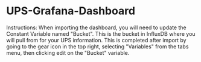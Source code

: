 # UPS-Grafana-Dashboard


Instructions:
When importing the dashboard, you will need to update the Constant Variable named "Bucket". This is the bucket in InfluxDB where you will pull from for your UPS information. This is completed after import by going to the gear icon in the top right, selecting "Variables" from the tabs menu, then clicking edit on the "Bucket" variable.
